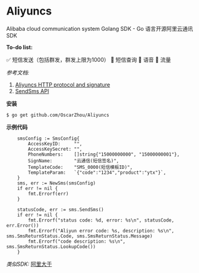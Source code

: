 # Aliyuncs

Alibaba cloud communication system Golang SDK - Go 语言开源阿里云通讯SDK

**To-do list:**  

:white_check_mark: 短信发送（包括群发，群发上限为1000）
:black_square_button: 短信查询
:black_square_button: 语音
:black_square_button: 流量




*参考文档:*  
1. [Aliyuncs HTTP protocol and signature](https://help.aliyun.com/document_detail/56189.html?spm=a2c4g.11186623.6.581.kGwdh9)
2. [SendSms API](https://help.aliyun.com/document_detail/55284.html?spm=a2c4g.11186623.2.7.fvbDcw)

**安装**  

```
$ go get github.com/OscarZhou/Aliyuncs
```


**示例代码**  

```
	smsConfig := SmsConfig{
		AccessKeyID:     "",
		AccessKeySecret: "",
		PhoneNumbers:    []string{"15000000000", "15000000001"},
		SignName:        "云通信(短信签名)",
		TemplateCode:    "SMS_0000(短信模板ID)",
		TemplateParam:   `{"code":"1234","product":"ytx"}`,
	}
	sms, err := NewSms(smsConfig)
	if err != nil {
		fmt.Errorf(err)
	}

	statusCode, err := sms.SendSms()
	if err != nil {
		fmt.Errorf("status code: %d, error: %s\n", statusCode, err.Error())
		fmt.Errorf("Aliyun error code: %s, description: %s\n", sms.SmsReturnStatus.Code, sms.SmsReturnStatus.Message)
		fmt.Errorf("code description: %s\n", sms.SmsReturnStatus.LookupCode())
	}

 ```


 *类似SDK:* [阿里大于](https://github.com/OscarZhou/Alidayu)